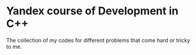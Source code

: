 # Yandex course of Development in C++
The collection of my codes for different problems that come hard or tricky to me.
